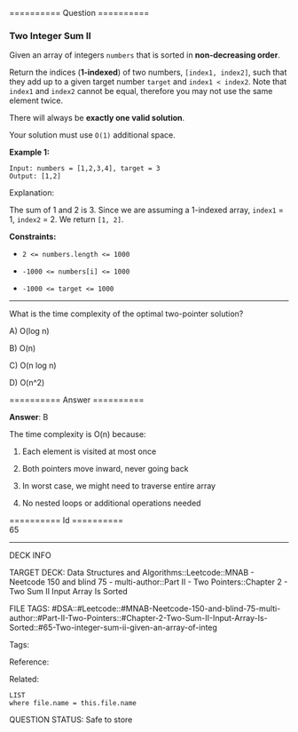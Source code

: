 ========== Question ==========  

### Two Integer Sum II

Given an array of integers `numbers` that is sorted in **non-decreasing order**.

Return the indices (**1-indexed**) of two numbers, `[index1, index2]`, such that they add up to a given target number `target` and `index1 < index2`. Note that `index1` and `index2` cannot be equal, therefore you may not use the same element twice.

There will always be **exactly one valid solution**.

Your solution must use `O(1)` additional space.

**Example 1:**

```
Input: numbers = [1,2,3,4], target = 3
Output: [1,2]
```

Explanation:

The sum of 1 and 2 is 3. Since we are assuming a 1-indexed array, `index1` = 1, `index2` = 2. We return `[1, 2]`.

**Constraints:**

-   `2 <= numbers.length <= 1000`

-   `-1000 <= numbers[i] <= 1000`

-   `-1000 <= target <= 1000`

---

What is the time complexity of the optimal two-pointer solution?

A) O(log n)

B) O(n)

C) O(n log n)

D) O(n^2)  

========== Answer ==========  

**Answer**: B

The time complexity is O(n) because:

1. Each element is visited at most once

2. Both pointers move inward, never going back

3. In worst case, we might need to traverse entire array

4. No nested loops or additional operations needed

========== Id ==========  
65

---

DECK INFO

TARGET DECK: Data Structures and Algorithms::Leetcode::MNAB - Neetcode 150 and blind 75 - multi-author::Part II - Two Pointers::Chapter 2 - Two Sum II Input Array Is Sorted

FILE TAGS: #DSA::#Leetcode::#MNAB-Neetcode-150-and-blind-75-multi-author::#Part-II-Two-Pointers::#Chapter-2-Two-Sum-II-Input-Array-Is-Sorted::#65-Two-integer-sum-ii-given-an-array-of-integ

Tags:

Reference:

Related:

```dataview
LIST
where file.name = this.file.name
```

QUESTION STATUS: Safe to store
